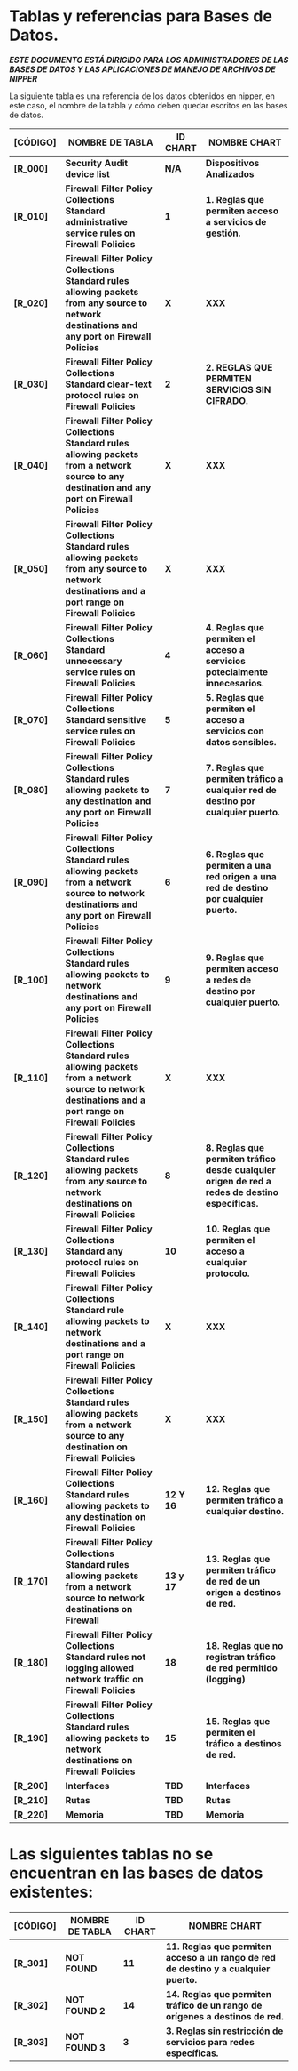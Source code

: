# Tablas y referencias para Bases de Datos.

*__ESTE DOCUMENTO ESTÁ DIRIGIDO PARA LOS ADMINISTRADORES DE LAS BASES DE DATOS Y LAS APLICACIONES DE MANEJO DE ARCHIVOS DE NIPPER__*

La siguiente tabla es una referencia de los datos obtenidos en nipper, en este caso, el nombre de la tabla y cómo deben quedar escritos en las bases de datos.

__[CÓDIGO]__ | __NOMBRE DE TABLA__ | __ID CHART__ | __NOMBRE CHART__
-------------|---------------------|--------------|-----------------
__[R_000]__ | __Security Audit device list__ | __N/A__ | __Dispositivos Analizados__ 
__[R_010]__ | __Firewall Filter Policy Collections Standard administrative service rules on Firewall Policies__ | __1__ |__1. Reglas que permiten acceso a servicios de gestión.__
__[R_020]__ | __Firewall Filter Policy Collections Standard rules allowing packets from any source to network destinations and any port on Firewall Policies__ | __X__ | __XXX__
__[R_030]__ | __Firewall Filter Policy Collections Standard clear-text protocol rules on Firewall Policies__ | __2__ | __2. REGLAS QUE PERMITEN SERVICIOS SIN CIFRADO.__
__[R_040]__ | __Firewall Filter Policy Collections Standard rules allowing packets from a network source to any destination and any port on Firewall Policies__ | __X__ | __XXX__
__[R_050]__ | __Firewall Filter Policy Collections Standard rules allowing packets from any source to network destinations and a port range on Firewall Policies__ | __X__ | __XXX__
__[R_060]__ | __Firewall Filter Policy Collections Standard unnecessary service rules on Firewall Policies__ | __4__ | __4. Reglas que permiten el acceso a servicios potecialmente  innecesarios.__
__[R_070]__ | __Firewall Filter Policy Collections Standard sensitive service rules on Firewall Policies__ | __5__ | __5. Reglas que permiten el acceso a servicios  con datos sensibles.__
__[R_080]__ | __Firewall Filter Policy Collections Standard rules allowing packets to any destination and any port on Firewall Policies__ | __7__ | __7. Reglas que permiten tráfico a cualquier red de destino por cualquier puerto.__
__[R_090]__ | __Firewall Filter Policy Collections Standard rules allowing packets from a network source to network destinations and any port on Firewall Policies__ | __6__ | __6. Reglas que permiten a una red origen a una red de destino por cualquier puerto.__
__[R_100]__ | __Firewall Filter Policy Collections Standard rules allowing packets to network destinations and any port on Firewall Policies__ | __9__ | __9. Reglas que permiten acceso a redes de destino por cualquier puerto.__
__[R_110]__ | __Firewall Filter Policy Collections Standard rules allowing packets from a network source to network destinations and a port range on Firewall Policies__ | __X__ | __XXX__
__[R_120]__ | __Firewall Filter Policy Collections Standard rules allowing packets from any source to network destinations on Firewall Policies__ | __8__ | __8. Reglas que permiten tráfico desde cualquier origen de red a redes de destino específicas.__
__[R_130]__ | __Firewall Filter Policy Collections Standard any protocol rules on Firewall Policies__ | __10__ | __10. Reglas que permiten el acceso a cualquier protocolo.__
__[R_140]__ | __Firewall Filter Policy Collections Standard rule allowing packets to network destinations and a port range on Firewall Policies__ | __X__ | __XXX__
__[R_150]__ | __Firewall Filter Policy Collections Standard rules allowing packets from a network source to any destination on Firewall Policies__ | __X__ | __XXX__
__[R_160]__ | __Firewall Filter Policy Collections Standard rules allowing packets to any destination on Firewall Policies__ | __12 Y 16__ | __12. Reglas que permiten tráfico a cualquier destino.__
__[R_170]__ | __Firewall Filter Policy Collections Standard rules allowing packets from a network source to network destinations on Firewall__ | __13 y 17__ | __13. Reglas que permiten tráfico de red de un origen a destinos de red.__
__[R_180]__ | __Firewall Filter Policy Collections Standard rules not logging allowed network traffic on Firewall Policies__ | __18__ | __18. Reglas que no registran tráfico de red permitido (logging)__
__[R_190]__ | __Firewall Filter Policy Collections Standard rules allowing packets to network destinations on Firewall Policies__ | __15__ | __15. Reglas que permiten el tráfico a destinos de red.__
__[R_200]__ | __Interfaces__ | __TBD__ | __Interfaces__
__[R_210]__ | __Rutas__ | __TBD__ | __Rutas__
__[R_220]__ | __Memoria__ | __TBD__ | __Memoria__





# Las siguientes tablas no se encuentran en las bases de datos existentes:





__[CÓDIGO]__ | __NOMBRE DE TABLA__ | __ID CHART__ | __NOMBRE CHART__
-------------|---------------------|--------------|-----------------
__[R_301]__ | __NOT FOUND__ | __11__ | __11. Reglas que permiten acceso a un rango de red de destino y a cualquier puerto.__
__[R_302]__ | __NOT FOUND 2__ | __14__ | __14. Reglas que permiten tráfico de un rango de orígenes a destinos de red.__
__[R_303]__ | __NOT FOUND 3__ | __3__ | __3. Reglas sin restricción de servicios para redes específicas.__
